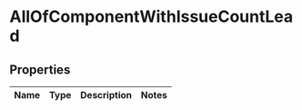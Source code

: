 # AllOfComponentWithIssueCountLead

## Properties
Name | Type | Description | Notes
------------ | ------------- | ------------- | -------------
